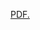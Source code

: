 <a href="https://github.com/sharminK.github.io/Assignment%2001%20-%20Python%20Basics%20%2B%20Compulsory%20programming%20problems/Python Practice Problems.pdf" target="_blank">PDF.</a>